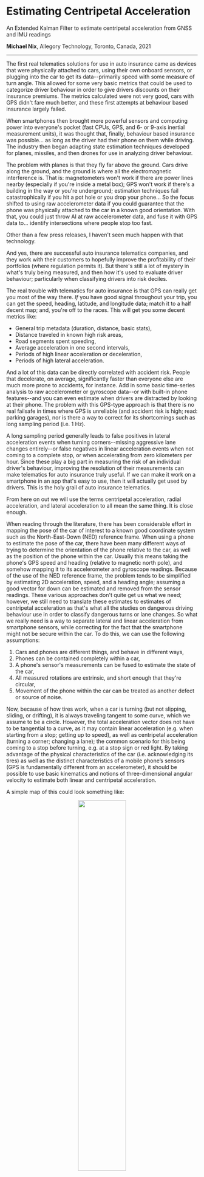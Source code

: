 # Estimating Centripetal Acceleration
An Extended Kalman Filter to estimate centripetal acceleration from GNSS and IMU readings

**Michael Nix**, Allegory Technology, Toronto, Canada, 2021

---

The first real telematics solutions for use in auto insurance came as devices that were physically attached to cars, using their own onboard sensors, or plugging into the car to get its data--primarily speed with some measure of turn angle.  This allowed for some very basic metrics that could be used to categorize driver behaviour in order to give drivers discounts on their insurance premiums.  The metrics calculated were not very good, cars with GPS didn't fare much better, and these first attempts at behaviour based insurance largely failed.

When smartphones then brought more powerful sensors and computing power into everyone's pocket (fast CPUs, GPS, and 6- or 9-axis inertial measurement units), it was thought that, finally, behaviour based insurance was possible... as long as the driver had their phone on them while driving.  The industry then began adapting state estimation techniques developed for planes, missiles, and then drones for use in analyzing driver behaviour.  

The problem with planes is that they fly far above the ground.  Cars drive along the ground, and the ground is where all the electromagnetic interference is.  That is: magnetometers won't work if there are power lines nearby (especially if you're inside a metal box); GPS won't work if there's a building in the way or you're underground; estimation techniques fail catastrophically if you hit a pot hole or you drop your phone... So the focus shifted to using raw accelerometer data if you could guarantee that the phone was physically attached to the car in a known good orientation.  With that, you could just throw AI at raw accelerometer data, and fuse it with GPS data to... identify intersections where people stop too fast.

Other than a few press releases, I haven't seen much happen with that technology.

And yes, there are successful auto insurance telematics companies, and they work with their customers to hopefully improve the profitability of their portfolios (where regulation permits it).  But there's still a lot of mystery in what's truly being measured, and then how it's used to evaluate driver behaviour; particularly when classifying drivers into risk deciles.

The real trouble with telematics for auto insurance is that GPS can really get you most of the way there.  *If* you have good signal throughout your trip, you can get the speed, heading, latitude, and longitude data; match it to a half decent map; and, you're off to the races.  This will get you some decent metrics like:

 - General trip metadata (duration, distance, basic stats),
 - Distance traveled in known high risk areas,
 - Road segments spent speeding,
 - Average acceleration in one second intervals,
 - Periods of high linear acceleration or deceleration,
 - Periods of high lateral acceleration.

And a lot of this data can be directly correlated with accident risk.  People that decelerate, on average, significantly faster than everyone else are much more prone to accidents, for instance.  Add in some basic time-series analysis to raw accelerometer or gyroscope data--or with built-in phone features--and you can even estimate when drivers are distracted by looking at their phone.  The problem with this GPS-type approach is that there is no real failsafe in times where GPS is unreliable (and accident risk is high; read: parking garages), nor is there a way to correct for its shortcomings such as long sampling period (i.e. 1 Hz).  

A long sampling period generally leads to false positives in lateral acceleration events when turning corners--missing aggressive lane changes entirely--or false negatives in linear acceleration events when not coming to a complete stop, or when accelerating from zero kilometers per hour.  Since these play a big part in measuring the risk of an individual driver's behaviour, improving the resolution of their measurements can make telematics for auto insurance truly useful.  If we can make it work on a smartphone in an app that's easy to use, then it will actually get used by drivers.  This is the holy grail of auto insurance telematics.

From here on out we will use the terms centripetal acceleration, radial acceleration, and lateral acceleration to all mean the same thing.  It is close enough.

When reading through the literature, there has been considerable effort in mapping the pose of the car of interest to a known good coordinate system such as the North-East-Down (NED) reference frame.  When using a phone to estimate the pose of the car, there have been many different ways of trying to determine the orientation of the phone relative to the car, as well as the position of the phone within the car.  Usually this means taking the phone's GPS speed and heading (relative to magnetic north pole), and somehow mapping it to its accelerometer and gyroscope readings.  Because of the use of the NED reference frame, the problem tends to be simplified by estimating 2D acceleration, speed, and a heading angle; assuming a good vector for down can be estimated and removed from the sensor readings.  These various approaches don't quite get us what we need; however, we still need to translate these estimates to estimates of centripetal acceleration as that's what all the studies on dangerous driving behaviour use in order to classify dangerous turns or lane changes.  So what we really need is a way to separate lateral and linear acceleration from smartphone sensors, while correcting for the fact that the smartphone might not be secure within the car.  To do this, we can use the following assumptions:

1. Cars and phones are different things, and behave in different ways,
2. Phones can be contained completely within a car,
3. A phone's sensor's measurements can be fused to estimate the state of the car,
4. All measured rotations are extrinsic, and short enough that they're circular,
5. Movement of the phone within the car can be treated as another defect or source of noise.

Now, because of how tires work, when a car is turning (but not slipping, sliding, or drifting), it is always traveling tangent to some curve, which we assume to be a circle.  However, the total acceleration vector does not have to be tangential to a curve, as it may contain linear acceleration (e.g. when starting from a stop; getting up to speed), as well as centripetal acceleration (turning a corner; changing a lane); the common scenario for this being coming to a stop before turning, e.g. at a stop sign or red light. By taking advantage of the physical characteristics of the car (i.e. acknowledging its tires) as well as the distinct characteristics of a mobile phone’s sensors (GPS is fundamentally different from an accelerometer), it should be possible to use basic kinematics and notions of three-dimensional angular velocity to estimate both linear and centripetal acceleration.

A simple map of this could look something like:

<p align="center"><img src="./figures/car motion.png" width="50%"></p>

Where we want to estimate the car's 3D velocity vector, $\mathbf{v}$, it's lateral acceleration, $\mathbf{a}_{\mathrm{lat}}$.  To do that, we'll also need to estimate the phone's raw acceleration (assuming gravity is removed), and its raw angular velocity (assuming bias is removed).  The measurements we'll have access to will be the same, but also include the speed reading from the GPS itself.  It's possible to gain some additional insight if also using the heading reading from the GPS, but that adds too much complexity for too little value if all we want to do is use centripetal acceleration estimates to do an offline classification of driver behaviour.

<p align="center"><img src="./figures/Circular_motion_vectors.svg" alt="By Jmarini - Own work, CC BY 3.0, https://commons.wikimedia.org/w/index.php?curid=5827902" width="50%"></p>

...

```math
\mathbf{v}_{\mathrm{car}} = \mathbf{v}'_{\mathrm{car}} + \Delta t \, \mathbf{a}'_{\mathrm{phone}}
```

```math
\mathbf{\omega}_{\mathrm{car}} = \mathbf{\omega}'_{\mathrm{car}}
```

```math
\mathbf{a}_{\mathrm{lat}} = \mathbf{\omega}' \times \mathbf{v}_{\mathrm{car}}
```

```math
\mathbf{a}_{\mathrm{phone}} = \mathbf{a}'_{\mathrm{phone}}
```
Where a prime indicates an estimate from a previous time step, and all other quantities are for this current time step.  We can abstract these relationships into a linear operator by concatenating all of these equations, and then finding the Jacobian such that:

```math
\begin{bmatrix} \mathbf{v}_{\mathrm{car}} \\
\mathbf{\omega}_{\mathrm{car}} \\
\mathbf{a}_{\mathrm{lat}} \\
\mathbf{a}_{\mathrm{phone}} 
\end{bmatrix} = 
\begin{bmatrix} \mathbf{I}_3 & \mathbf{0}_3 & \mathbf{0}_3 & \mathbf{I}_3 \\
\mathbf{0}_3 & \mathbf{I}_3 & \mathbf{0}_3 & \mathbf{0}_3 \\
\mathbf{W} & \mathbf{V} & \mathbf{0}_3 & \mathbf{W} \Delta \, t \\
\mathbf{0}_3 & \mathbf{0}_3 & \mathbf{0}_3 & \mathbf{I}_3 
\end{bmatrix} 
\begin{bmatrix} \mathbf{v}'_{\mathrm{car}} \\
\mathbf{\omega}'_{\mathrm{car}} \\
\mathbf{a}'_{\mathrm{lat}} \\
\mathbf{a}'_{\mathrm{phone}} 
\end{bmatrix} 
```

Where $\mathbf{I}$ is the identity matrix, $\mathbf{0}$ is a matrix of zeros, $\mathbf{W}$ is a skew-symmetric matrix representing the rate of change of the lateral acceleration with respect to vector velocity: 

$$ 
\mathbf{W} = \frac{d}{d\mathbf{v}}(\mathbf{\omega} \times \mathbf{v}) = 
\begin{bmatrix} 0 & -\omega_z & \omega_y \\
\omega_z & 0 & -\omega_x \\
-\omega_y & \omega_x & 0 
\end{bmatrix} 
 $$

And $\mathbf{V}$ is a skew-symmetric matrix representing the rate of change of lateral acceleration with respect to angular velocity:

$$ 
\mathbf{V} = \frac{d}{d\mathbf{\omega}}(\mathbf{\omega} \times \mathbf{v}) = 
\begin{bmatrix} 0 & v_z & -v_y \\
-v_z & 0 & v_x \\
v_y & -v_x & 0 
\end{bmatrix} 
$$

In the parlance of Kalman filters, we can abstract this such that our state transition matrix, **F**, is simply: 

$$ 
\mathbf{F} = \begin{bmatrix} \mathbf{I}_3 & \mathbf{0}_3 & \mathbf{0}_3 & \mathbf{I}_3 \\
\mathbf{0}_3 & \mathbf{I}_3 & \mathbf{0}_3 & \mathbf{0}_3 \\
\mathbf{W} & \mathbf{V} & \mathbf{0}_3 & \mathbf{W} \Delta \, t \\
\mathbf{0}_3 & \mathbf{0}_3 & \mathbf{0}_3 & \mathbf{I}_3 \end{bmatrix} 
$$

We also need a way to map our predictions to measurements by using them to predict what the measurements might be. Since we have a scalar speed from our GPS, vector angular velocity from our gyroscope, and vector acceleration from accelerometer. This means that our measurement predictions can be:

```math
v_{\mathrm{GPS}} = (\mathbf{v}^\mathrm{T}_{\mathrm{car}}\mathbf{v}_{\mathrm{car}})^{\frac{1}{2}} \\

\mathbf{\omega}_{\mathrm{gyro}} = \mathbf{\omega}_{\mathrm{car}} \\

\mathbf{a}_{\mathrm{accel}} = \mathbf{a}_{\mathrm{phone}}
```

Where again, we combine these relationships into a vector, then find its Jacobian to linearize them so that measurement predictions can be related to estimate predictions by:

```math
\begin{bmatrix}
v_\mathrm{GPS} \\
\mathbf{\omega}_\mathrm{gyro} \\
\mathbf{a}_\mathrm{accel}
\end{bmatrix} = 
\begin{bmatrix}
|\partial\mathbf{v}| & \mathbf{0}_{1\times3} & \mathbf{0}_{1\times3} & \mathbf{0}_{1\times3} \\
\mathbf{0}_3 & \mathbf{I}_3 & \mathbf{0}_3 & \mathbf{0}_3 \\
\mathbf{0}_3 & \mathbf{0}_3 & \mathbf{0}_3 & \mathbf{I}_3
\end{bmatrix}
\begin{bmatrix}
\mathbf{v}_\mathrm{car} \\
\mathbf{\omega}_\mathrm{car} \\
\mathbf{a}_\mathrm{lat} \\
\mathbf{a}_\mathrm{phone}
\end{bmatrix}
```

Where the Jacobian of a speed scalar with respect to its underlying velocity vector is:

```math
|\partial\mathbf{v}| = \frac{d}{d\mathbf{v}}(\mathbf{v}^\mathrm{T}\mathbf{v})^\frac{1}{2}
= (\mathbf{v}^\mathrm{T}\mathbf{v})^{-\frac{1}{2}}
\begin{bmatrix}
v_x & v_y & v_z
\end{bmatrix}
```

We can then abstract this back to get our observation matrix, H:

```math
\mathbf{H} = 
\begin{bmatrix}
|\partial\mathbf{v}| & \mathbf{0}_{1\times 3} & \mathbf{0}_{1\times 3} & \mathbf{0}_{1\times 3} \\
\mathbf{0}_3 & \mathbf{I}_3 & \mathbf{0}_3 & \mathbf{0}_3 \\
\mathbf{0}_3 & \mathbf{0}_3 & \mathbf{0}_3 & \mathbf{I}_3
\end{bmatrix}
```

Since we’re using a constant acceleration and constant angular velocity model, that makes our model uncertainty matrix:

```math
\mathbf{Q}_a = 
\begin{bmatrix}
\mathbf{0}_3 & \cdots & \cdots & \mathbf{0}_3 \\
\vdots & \sigma^2_\omega & \ddots & \vdots \\
\vdots & \ddots & \mathbf{0}_3 & \mathbf{0}_3 \\
\mathbf{0}_3 & \cdots & \mathbf{0}_3 & \sigma^2_a
\end{bmatrix}
```

Which transforms into a process uncertainty matrix, $\mathbf{Q}$:

```math
\mathbf{Q} = \mathbf{FQ}_a\mathbf{F}^\mathrm{T}
```

Finally, we assume that because our three sensors—GPS, gyroscope, accelerometer—are all separate devices, even though they’re combined in one smartphone, have no overlapping uncertainties in their larger covariance matrix, $\mathbf{R}$:

```math
\mathbf{R} = 
\begin{bmatrix}
\sigma^2_\mathrm{GPS} & \mathbf{0}_{1\times 3} & \mathbf{0}_{1\times 3} \\
\mathbf{0}_{3\times 1} & \sigma^2_\mathrm{gyro}\mathbf{I}_3 & \mathbf{0}_{3} \\
\mathbf{0}_{3\times 1} & \mathbf{0}_3 & \sigma^2_\mathrm{accel}\mathbf{I}_3
\end{bmatrix}
```

Where we also assume no covariance in measurement within each sensor, as both gyroscopes and accelerometers collect measurements along three orthogonal axes. Even if there is some covariance between sensors or between sensor axes, that will just eventually increase the uncertainty in estimates via covariances that will most likely be quite small.

From here, we can just use the above matrices to march step-by-step through a Kalman filter as measurements come through with the standard formulas:

```math
\mathbf{x}_p = \mathbf{Fx}' \\
\mathbf{P}_p = \mathbf{FP}'\mathbf{F}^\mathrm{T} + \mathbf{Q}
```

Where $\mathbf{x}_p$ is a prediction of the current state (in this case, our car), $\mathbf{P}_p$ a prediction of the uncertainties in that state. Combined with the observation matrix, and noise matrices:

```math
\mathbf{K} = \mathbf{P}_p\mathbf{H}^\mathrm{T}(\mathbf{HP}_p\mathbf{H}^\mathrm{T} + \mathbf{R})^{-1}
```

$\mathbf{K}$ is our Kalman gain, and:

```math
\begin{aligned}
\mathbf{x}_e &= \mathbf{x}_p + \mathbf{K}(\mathbf{z} - \mathbf{Hx}_p) \\
&= (\mathbf{I} - \mathbf{KH})\mathbf{x}_p + \mathbf{Kz} \\
\end{aligned}
```
```math
\mathbf{P}_e = (\mathbf{I-KH})\mathbf{P}_p(\mathbf{I-KH})^\mathrm{T} + \mathbf{KRK}^\mathrm{T}
```

Gives us $\mathbf{x}_e$ as our corrected estimate of the car’s state in this time step, and $\mathbf{P}_e$ the covariance matrix for its uncertainties. The only thing outstanding to make this possible is to figure out what the uncertainties / covariance for our process and measurements are. And in order to get a handle of that, we’ll have to go through a simplified analysis to better understand how various predictions and measurements are combined to create estimates.

## Simplified Analysis

In order to design process or measurement uncertainty models, we first need to understand how, based on our state and measurement prediction models fuse to inform our estimates. Since we’re effectively collecting seven measurements (GPS speed, angular velocity vector, acceleration vector), a full analysis will require us to invert a 7x7 matrix which is untenable by hand. However, if we simplify things, reducing vectors to scalars where appropriate, we’ll only need to invert a 3x3 matrix, which is relatively straightforward to do by hand.

We start with our simplified state transition model, $\mathbf{F}$:

